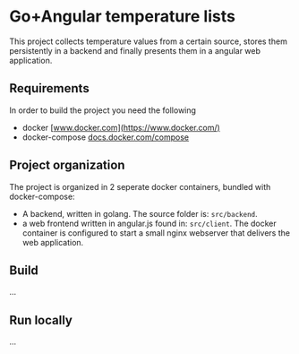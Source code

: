 # Go+Angular temperature lists

This project collects temperature values from a certain source, stores them persistently in a backend and finally presents them in a angular web application.

## Requirements

In order to build the project you need the following

- docker [www.docker.com](https://www.docker.com/)
- docker-compose [docs.docker.com/compose](https://docs.docker.com/compose/)

## Project organization

The project is organized in 2 seperate docker containers, bundled with docker-compose:

- A backend, written in golang. The source folder is: `src/backend`.
- a web frontend written in angular.js found in: `src/client`. The docker container is configured to start a small nginx webserver that delivers the web application.

## Build

...

## Run locally

...

